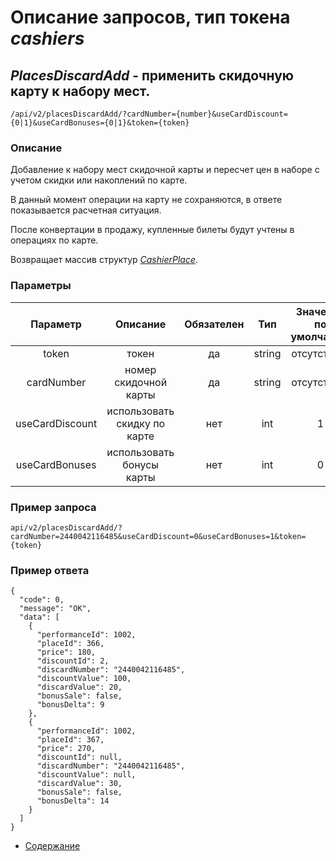 Описание запросов, тип токена _cashiers_
================================

_PlacesDiscardAdd_ - применить скидочную карту к набору мест.
------------------------------------
`/api/v2/placesDiscardAdd/?cardNumber={number}&useCardDiscount={0|1}&useCardBonuses={0|1}&token={token}`

### Описание
Добавление к набору мест скидочной карты и пересчет цен в наборе с учетом скидки или накоплений по карте.

В данный момент операции на карту не сохраняются, в ответе показывается расчетная ситуация.
 
После конвертации в продажу, купленные билеты будут учтены в операциях по карте.

Возвращает массив структур _[CashierPlace](../replies/cashierPlace)_.

### Параметры
| Параметр 	|        Описание       	| Обязателен 	|   Тип  	| Значение по умолчанию 	|
|:--------:	|:---------------------:	|:----------:	|:------:	|:---------------------:	|
|      token      |             токен            |     да     | string |      отсутствует      |
|    cardNumber   |     номер скидочной карты    |     да     | string |      отсутствует      |
| useCardDiscount | использовать скидку по карте |     нет    |   int  |           1           |
|  useCardBonuses |   использовать бонусы карты  |     нет    |   int  |           0           |

### Пример запроса
`api/v2/placesDiscardAdd/?cardNumber=2440042116485&useCardDiscount=0&useCardBonuses=1&token={token}`

### Пример ответа
```
{
  "code": 0,
  "message": "OK",
  "data": [
    {
      "performanceId": 1002,
      "placeId": 366,
      "price": 180,
      "discountId": 2,
      "discardNumber": "2440042116485",
      "discountValue": 100,
      "discardValue": 20,
      "bonusSale": false,
      "bonusDelta": 9
    },
    {
      "performanceId": 1002,
      "placeId": 367,
      "price": 270,
      "discountId": null,
      "discardNumber": "2440042116485",
      "discountValue": null,
      "discardValue": 30,
      "bonusSale": false,
      "bonusDelta": 14
    }
  ]
}
```

* [Содержание](../index)